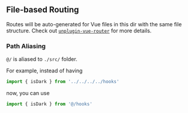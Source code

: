 ## File-based Routing

Routes will be auto-generated for Vue files in this dir with the same file structure.
Check out [`unplugin-vue-router`](https://github.com/posva/unplugin-vue-router) for more details.

### Path Aliasing

`@/` is aliased to `./src/` folder.

For example, instead of having

```ts
import { isDark } from '../../../../hooks'
```

now, you can use

```ts
import { isDark } from '@/hooks'
```
